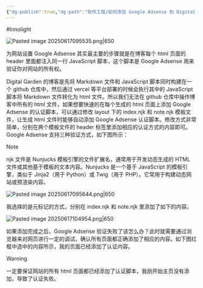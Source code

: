 ```yaml
---
{"dg-publish":true,"dg-path":"软件工程/如何添加 Google Adsense 到 Digital Garden.md","permalink":"/软件工程/如何添加 Google Adsense 到 Digital Garden/","created":"2025-06-17T09:42:23.001+08:00","updated":"2025-09-01T14:23:43.336+08:00"}
---
```


#Innolight


![Pasted image 20250617095535.png|650](/img/user/0.Asset/resource/Pasted%20image%2020250617095535.png)

为网站设置 Google Adsense 其实最主要的步骤就是在博客每个 html 页面的 header 里面都注入同一行 JavaScript 脚本，这个脚本是 Google Adsense 用来验证你对网站的所有权。

Digital Garden 的博客是先将 Markdown 文件和 JavaScript 脚本同时构建在一个 github 仓库中，然后通过 vercel 等平台部署的时候会执行其中的 JavaScript 脚本将 Markdown 文件转化为 html 文件。所以我们无法在 github 仓库中操作博客中所有的 html 文件，如果想要快速的在每个生成的 html 页面上添加 Google Adsense 的认证脚本，可以通过修改 layout 下的 index.njk 和 note.njk 模板文件，让生成 html 文件时能够自动添加 Google Adsense 认证脚本。修改方式非常简单，分别在两个模板文件的 header 标签里添加相应的认证方式的内容即可。Google Adsense 支持三种验证方式，如下图所示：


> [!NOTE]
> njk 文件是 Nunjucks 模板引擎的文件扩展名，通常用于开发动态生成的 HTML 文件或其他基于模板的文本内容。Nunjucks 是一个基于 JavaScript 的模板引擎，类似于 Jinja2（用于 Python）或 Twig（用于 PHP）。它常用于构建动态网站或预渲染内容。

![Pasted image 20250617095644.png|650](/img/user/0.Asset/resource/Pasted%20image%2020250617095644.png)

我选择的是元标记的方式，分别在 index.njk 和 note.njk 里添加了如下的内容。

![Pasted image 20250617104954.png|650](/img/user/0.Asset/resource/Pasted%20image%2020250617104954.png)

如果添加完成之后，Google Adsense 验证失败了该怎么办？此时就需要通过浏览器来对网页进行一定的调试，确认所有页面都正确添加了相应的内容。如下图红框中选中的内容所示，我的页面已经添加了认证内容。

> [!WARNING]
> 一定要保证网站的所有 html 页面都已经添加了认证脚本，我刚开始主页没有添加，导致了认证失败。
